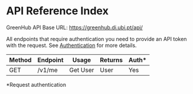 # API Reference Index

GreenHub API Base URL: https://greenhub.di.ubi.pt/api/

All endpoints that require authentication you need to provide an API token with the request. See [Authentication](authentication.md) for more details.

| Method | Endpoint | Usage    | Returns | Auth* |
| ------ | -------- | -------- | ------- | ----- |
| GET    | /v1/me   | Get User | User    | Yes   |

*Request authentication